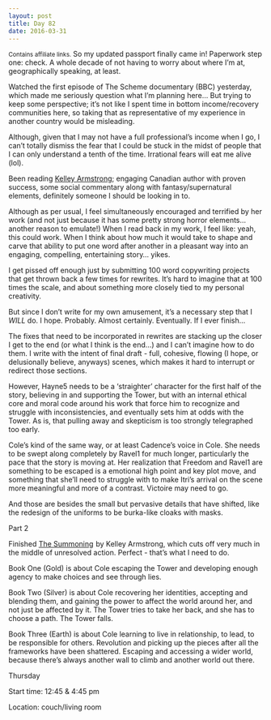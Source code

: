 ```yaml
---
layout: post
title: Day 82
date: 2016-03-31
---
```


<small>Contains affiliate links.</small> So my updated passport finally came in! Paperwork step one: check. A whole decade of not having to worry about where I’m at, geographically speaking, at least. 

Watched the first episode of The Scheme documentary (BBC) yesterday, which made me seriously question what I’m planning here… But trying to keep some perspective; it’s not like I spent time in bottom income/recovery communities here, so taking that as representative of my experience in another country would be misleading. 

Although, given that I may not have a full professional’s income when I go, I can’t totally dismiss the fear that I could be stuck in the midst of people that I can only understand a tenth of the time. Irrational fears will eat me alive (lol). 

Been reading <a href="http://kelleyarmstrong.com" target="_blank">Kelley Armstrong</a>; engaging Canadian author with proven success, some social commentary along with fantasy/supernatural elements, definitely someone I should be looking in to. 

Although as per usual, I feel simultaneously encouraged and terrified by her work (and not just because it has some pretty strong horror elements… another reason to emulate!) When I read back in my work, I feel like: yeah, this could work. When I think about how much it would take to shape and carve that ability to put one word after another in a pleasant way into an engaging, compelling, entertaining story… yikes. 

I get pissed off enough just by submitting 100 word copywriting projects that get thrown back a few times for rewrites. It’s hard to imagine that at 100 times the scale, and about something more closely tied to my personal creativity. 

But since I don’t write for my own amusement, it’s a necessary step that I *WILL* do. I hope. Probably. Almost certainly. Eventually. If I ever finish… 

The fixes that need to be incorporated in rewrites are stacking up the closer I get to the end (or what I think is the end…) and I can’t imagine how to do them. I write with the intent of final draft - full, cohesive, flowing (I hope, or delusionally believe, anyways) scenes, which makes it hard to interrupt or redirect those sections. 

However, Hayne5 needs to be a ‘straighter’ character for the first half of the story, believing in and supporting the Tower, but with an internal ethical core and moral code around his work that force him to recognize and struggle with inconsistencies, and eventually sets him at odds with the Tower. As is, that pulling away and skepticism is too strongly telegraphed too early. 

Cole’s kind of the same way, or at least Cadence’s voice in Cole. She needs to be swept along completely by Ravel1 for much longer, particularly the pace that the story is moving at. Her realization that Freedom and Ravel1 are something to be escaped is a emotional high point and key plot move, and something that she’ll need to struggle with to make Itri’s arrival on the scene more meaningful and more of a contrast. Victoire may need to go. 

And those are besides the small but pervasive details that have shifted, like the redesign of the uniforms to be burka-like cloaks with masks. 


Part 2

Finished <a  href="http://www.amazon.ca/gp/product/B0031TZ9N0/ref=as_li_ss_tl?ie=UTF8&camp=15121&creative=390961&creativeASIN=B0031TZ9N0&linkCode=as2&tag=kaie06-20">The Summoning</a><img src="http://ir-ca.amazon-adsystem.com/e/ir?t=kaie06-20&l=as2&o=15&a=B0031TZ9N0" width="1" height="1" border="0" alt="" style="border:none !important; margin:0px !important;" />
 by Kelley Armstrong, which cuts off very much in the middle of unresolved action. Perfect - that’s what I need to do. 
 
 Book One (Gold) is about Cole escaping the Tower and developing enough agency to make choices and see through lies. 
 
 Book Two (Silver) is about Cole recovering her identities, accepting and blending them, and gaining the power to affect the world around her, and not just be affected by it. The Tower tries to take her back, and she has to choose a path. The Tower falls. 
 
 Book Three (Earth) is about Cole learning to live in relationship, to lead, to be responsible for others. Revolution and picking up the pieces after all the frameworks have been shattered. Escaping and accessing a wider world, because there’s always another wall to climb and another world out there.


Thursday

Start time: 12:45 & 4:45 pm

Location: couch/living room
